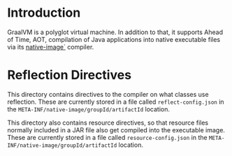 <!--

    Licensed to the Apache Software Foundation (ASF) under one
    or more contributor license agreements.  See the NOTICE file
    distributed with this work for additional information
    regarding copyright ownership.  The ASF licenses this file
    to you under the Apache License, Version 2.0 (the
    "License"); you may not use this file except in compliance
    with the License.  You may obtain a copy of the License at

      http://www.apache.org/licenses/LICENSE-2.0

    Unless required by applicable law or agreed to in writing,
    software distributed under the License is distributed on an
    "AS IS" BASIS, WITHOUT WARRANTIES OR CONDITIONS OF ANY
    KIND, either express or implied.  See the License for the
    specific language governing permissions and limitations
    under the License.

-->

Introduction
===

GraalVM is a polyglot virtual machine. In addition to that, it supports Ahead of Time,
AOT, compilation of Java applications into native executable files via its
[native-image`](https://github.com/oracle/graal/tree/master/substratevm) compiler.

Reflection Directives
===

This directory contains directives to the compiler on what classes use reflection.
These are currently stored in a file called `reflect-config.json` in the `META-INF/native-image/groupId/artifactId`
location.

This directory also contains resource directives, so that resource files normally included in a JAR file
also get compiled into the executable image.
These are currently stored in a file called `resource-config.json` in the `META-INF/native-image/groupId/artifactId`
location.

